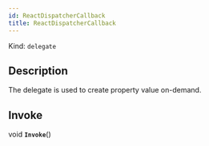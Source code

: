 ```yaml
---
id: ReactDispatcherCallback
title: ReactDispatcherCallback
---
```


Kind: `delegate`

## Description
The delegate is used to create property value on-demand.

## Invoke
void **`Invoke`**()



